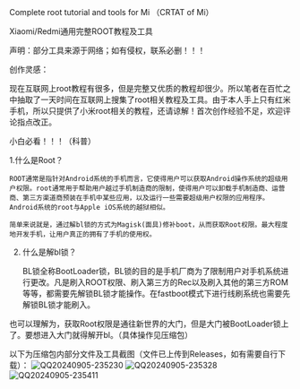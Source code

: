 Complete root tutorial and tools for Mi  （CRTAT of Mi）

Xiaomi/Redmi通用完整ROOT教程及工具

声明：部分工具来源于网络；如有侵权，联系必删！！！


创作灵感：

现在互联网上root教程有很多，但是完整又优质的教程却很少。所以笔者在百忙之中抽取了一天时间在互联网上搜集了root相关教程及工具。由于本人手上只有红米手机，所以只提供了小米root相关的教程，还请谅解！首次创作经验不足，欢迎评论指点改正。



小白必看！！！（科普）

1.什么是Root？

    ROOT通常是指针对Android系统的手机而言，它使得用户可以获取Android操作系统的超级用户权限。root通常用于帮助用户越过手机制造商的限制，使得用户可以卸载手机制造商、运营商、第三方渠道商预装在手机中某些应用，以及运行一些需要超级用户权限的应用程序。
    Android系统的root与Apple iOS系统的越狱相似。

    简单来说就是，通过解bl锁的方式为Magisk(面具)修补boot，从而获取Root权限。最大程度地开发手机，让用户真正的拥有了手机的使用权。

2. 什么是解bl锁？

   BL锁全称BootLoader锁，BL锁的目的是手机厂商为了限制用户对手机系统进行更改。凡是刷入ROOT权限、刷入第三方的Rec以及刷入其他的第三方ROM等等，都需要先解锁BL锁才能操作。在fastboot模式下进行线刷系统也需要先解锁BL锁才能刷入。

  也可以理解为，获取Root权限是通往新世界的大门，但是大门被BootLoader锁上了。要想进入大门就得解开bl。（具体操作见压缩包）

  以下为压缩包内部分文件及工具截图（文件已上传到Releases，如有需要自行下载）：
![QQ20240905-235230](https://github.com/user-attachments/assets/b10f0eb1-0460-4a39-bc99-cc90d5e25633)
![QQ20240905-235328](https://github.com/user-attachments/assets/682d44ee-e263-424b-af7b-970f91ad9e7b)
![QQ20240905-235411](https://github.com/user-attachments/assets/5f870a74-9d21-426c-aca6-2b3528e1ffc1)


